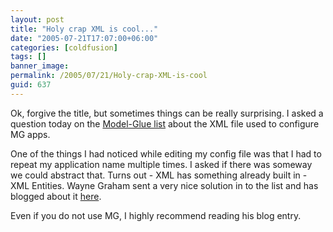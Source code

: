 ```yaml
---
layout: post
title: "Holy crap XML is cool..."
date: "2005-07-21T17:07:00+06:00"
categories: [coldfusion]
tags: []
banner_image: 
permalink: /2005/07/21/Holy-crap-XML-is-cool
guid: 637
---
```


Ok, forgive the title, but sometimes things can be really surprising. I asked a question today on the <a href="http://lists.topica.com/lists/modelglue">Model-Glue list</a> about the XML file used to configure MG apps. 

One of the things I had noticed while editing my config file was that I had to repeat my application name multiple times. I asked if there was someway we could abstract that. Turns out - XML has something already built in - XML Entities. Wayne Graham sent a very nice solution in to the list and has blogged about it <a href="http://swem.wm.edu/blogs/waynegraham/index.cfm/2005/7/21/model-glue-entities">here</a>.

Even if you do not use MG, I highly recommend reading his blog entry.